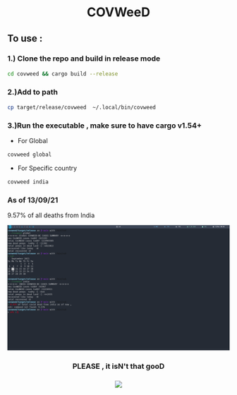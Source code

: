 <h1 align="center">COVWeeD</h1>


## To use :
### 1.) Clone the repo and build in release mode

```bash 
cd covweed && cargo build --release
```
### 2.)Add to path 
```bash
cp target/release/covweed  ~/.local/bin/covweed
```
### 3.)Run the executable , make sure to have cargo v1.54+

* For Global
```bash  
covweed global  
```
* For Specific country
```bash
covweed india
```

### As of 13/09/21 

9.57% of all deaths from India

![](s.png)

<h3 align="center"> PLEASE , it isN't that gooD<h3>
<p align="center">
<img src="https://media.giphy.com/media/XcAZwgzbabxKv4S2oJ/giphy.gif?cid=ecf05e47pglm0onz1nu6uh6mtkm6m65zt8xpyqbmle0kt2s9&rid=giphy.gif&ct=g" >
</p>


